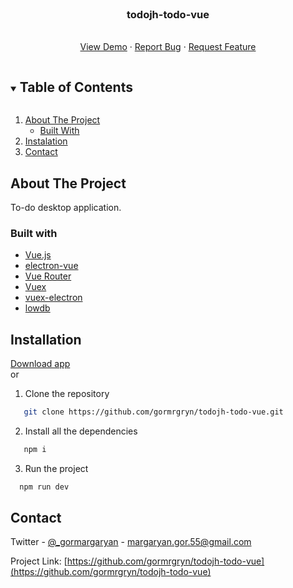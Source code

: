 <!-- PROJECT SHIELDS -->
<!--
*** I'm using markdown "reference style" links for readability.
*** Reference links are enclosed in brackets [ ] instead of parentheses ( ).
*** See the bottom of this document for the declaration of the reference variables
*** for contributors-url, forks-url, etc. This is an optional, concise syntax you may use.
*** https://www.markdownguide.org/basic-syntax/#reference-style-links
-->
<!--
[![Contributors][contributors-shield]][contributors-url]
[![Forks][forks-shield]][forks-url]
[![Stargazers][stars-shield]][stars-url]
[![Issues][issues-shield]][issues-url]
[![MIT License][license-shield]][license-url]
[![LinkedIn][linkedin-shield]][linkedin-url]
-->

<!-- PROJECT LOGO -->
<br />
<p align="center">
  <h3 align="center">todojh-todo-vue</h3>
  <p align="center">
    <br />
    <a href="https://github.com/gormrgryn/todojh-todo-vue">View Demo</a>
    ·
    <a href="https://github.com/gormrgryn/todojh-todo-vue/issues">Report Bug</a>
    ·
    <a href="https://github.com/gormrgryn/todojh-todo-vue/issues">Request Feature</a>
  </p>
</p>



<!-- TABLE OF CONTENTS -->
<details open="open">
  <summary><h2 style="display: inline-block">Table of Contents</h2></summary>
  <ol>
    <li>
      <a href="#about-the-project">About The Project</a>
      <ul>
        <li><a href="#built-with">Built With</a></li>
      </ul>
    </li>
    <li><a href="#installation">Instalation</a></li>
    <li><a href="#contact">Contact</a></li>
  </ol>
</details>



<!-- ABOUT THE PROJECT -->
## About The Project

To-do desktop application.

### Built with
<ul>
  <li><a href="https://vuejs.org/">Vue.js</a></li>
  <li><a href="https://simulatedgreg.gitbooks.io/electron-vue/content/">electron-vue</a></li>
  <li><a href="https://router.vuejs.org">Vue Router</a></li>
  <li><a href="https://vuex.vuejs.org">Vuex</a></li>
  <li><a href="https://github.com/vue-electron/vuex-electron">vuex-electron</a></li>
  <li><a href="https://github.com/typicode/lowdb">lowdb</a></li>
</ul>

## Installation
<a href="https://github.com/gormrgryn/todojh-todo-vue/releases/tag/0.0.1">Download app</a> <br/>
or <br/>
1. Clone the repository
```sh
   git clone https://github.com/gormrgryn/todojh-todo-vue.git
   ```
2. Install all the dependencies
```sh
   npm i
   ```
3. Run the project
 ```sh
   npm run dev
   ```

<!-- CONTACT -->
## Contact

Twitter - [@_gormargaryan](https://twitter.com/_gormargaryan) - margaryan.gor.55@gmail.com

Project Link: [https://github.com/gormrgryn/todojh-todo-vue](https://github.com/gormrgryn/todojh-todo-vue)
